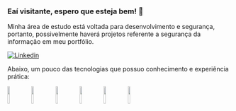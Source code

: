 
### Eaí visitante, espero que esteja bem! 👋 <br>

Minha área de estudo está voltada para desenvolvimento e segurança, portanto, possivelmente haverá projetos referente a segurança da informação em meu portfólio.


[![Linkedin](https://img.shields.io/badge/-LinkedIn-blue?style=flat&logo=Linkedin&logoColor=white)](https://www.linkedin.com/in/v-jorge-neto/)


Abaixo, um pouco das tecnologias que possuo conhecimento e experiência prática:<br>

<code><img width="10%" src="https://www.vectorlogo.zone/logos/python/python-ar21.svg"></code>
<code><img width="10%" src="https://www.vectorlogo.zone/logos/w3_html5/w3_html5-ar21.svg"></code>
<code><img width="10%" src="https://www.vectorlogo.zone/logos/w3_css/w3_css-ar21.svg"></code>
<code><img width="10%" src="https://www.vectorlogo.zone/logos/git-scm/git-scm-ar21.svg"></code>
<code><img width="10%" src="https://www.vectorlogo.zone/logos/github/github-ar21.svg"></code>
<code><img width="10%" src="https://www.vectorlogo.zone/logos/tensorflow/tensorflow-ar21.svg"></code>

<br />
